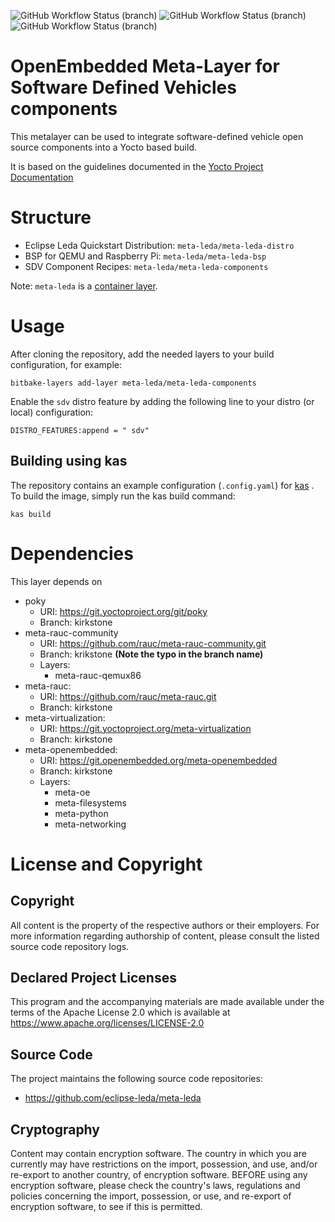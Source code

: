 ![GitHub Workflow Status (branch)](https://img.shields.io/github/workflow/status/eclipse-leda/meta-leda/BitBake%20DryRun/main?label=main)
![GitHub Workflow Status (branch)](https://img.shields.io/github/workflow/status/eclipse-leda/meta-leda/BitBake%20DryRun/kirkstone?label=kirkstone)
![GitHub Workflow Status (branch)](https://img.shields.io/github/workflow/status/eclipse-leda/meta-leda/BitBake%20DryRun/honister?label=honister)

# OpenEmbedded Meta-Layer for Software Defined Vehicles components

This metalayer can be used to integrate software-defined vehicle open source components into a Yocto based build.

It is based on the guidelines documented in the [Yocto Project Documentation](https://docs.yoctoproject.org/3.1.13/brief-yoctoprojectqs/brief-yoctoprojectqs.html#creating-your-own-general-layer)

# Structure

- Eclipse Leda Quickstart Distribution: `meta-leda/meta-leda-distro`
- BSP for QEMU and Raspberry Pi: `meta-leda/meta-leda-bsp`
- SDV Component Recipes: `meta-leda/meta-leda-components`

Note: `meta-leda` is a [container layer](https://docs.yoctoproject.org/ref-manual/terms.html#term-Container-Layer).

# Usage

After cloning the repository, add the needed layers to your build configuration, for example:

    bitbake-layers add-layer meta-leda/meta-leda-components

Enable the `sdv` distro feature by adding the following line to your distro (or local) configuration:

    DISTRO_FEATURES:append = " sdv"

## Building using kas

The repository contains an example configuration (`.config.yaml`) for [kas](https://github.com/siemens/kas) . To build the image, simply run the kas build command:

    kas build

# Dependencies

This layer depends on
- poky
  - URI: https://git.yoctoproject.org/git/poky
  - Branch: kirkstone
- meta-rauc-community
  - URI: https://github.com/rauc/meta-rauc-community.git
  - Branch: krikstone **(Note the typo in the branch name)**
  - Layers:
    - meta-rauc-qemux86
- meta-rauc:
  - URI: https://github.com/rauc/meta-rauc.git
  - Branch: kirkstone
- meta-virtualization:
  - URI: https://git.yoctoproject.org/meta-virtualization
  - Branch: kirkstone
- meta-openembedded:
  - URI: https://git.openembedded.org/meta-openembedded
  - Branch: kirkstone
  - Layers:
    -  meta-oe
    -  meta-filesystems
    -  meta-python
    -  meta-networking

# License and Copyright

## Copyright

All content is the property of the respective authors or their employers. For
more information regarding authorship of content, please consult the listed
source code repository logs.

## Declared Project Licenses

This program and the accompanying materials are made available under the
terms of the Apache License 2.0 which is available at
https://www.apache.org/licenses/LICENSE-2.0

## Source Code

The project maintains the following source code repositories:

* https://github.com/eclipse-leda/meta-leda

## Cryptography

Content may contain encryption software. The country in which you are currently
may have restrictions on the import, possession, and use, and/or re-export to
another country, of encryption software. BEFORE using any encryption software,
please check the country's laws, regulations and policies concerning the import,
possession, or use, and re-export of encryption software, to see if this is
permitted.
